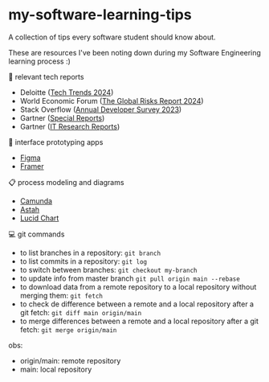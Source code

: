# my-software-learning-tips
A collection of tips every software student should know about.

These are resources I've been noting down during my Software Engineering learning process :)

:newspaper: relevant tech reports
- Deloitte ([Tech Trends 2024](https://www2.deloitte.com/ro/en/pages/about-deloitte/articles/deloitte-tech-trends-2024.html))
- World Economic Forum ([The Global Risks Report 2024](https://www3.weforum.org/docs/WEF_The_Global_Risks_Report_2024.pdf))
- Stack Overflow ([Annual Developer Survey 2023](https://survey.stackoverflow.co/))
- Gartner ([Special Reports](https://www.gartner.com/en/products/special-reports))
- Gartner ([IT Research Reports](https://www.gartner.com/en/information-technology/research/research-index))

:construction: interface prototyping apps
- [Figma](https://www.figma.com/)
- [Framer](https://www.framer.com/)


:clipboard: process modeling and diagrams
- [Camunda](https://camunda.com/)
- [Astah](https://astah.net/downloads/)
- [Lucid Chart](https://www.lucidchart.com/)

:computer: git commands
- to list branches in a repository: `git branch`
- to list commits in a repository: `git log`
- to switch between branches: `git checkout my-branch`
- to update info from master branch `git pull origin main --rebase`
- to download data from a remote repository to a local repository without merging them: `git fetch`
- to check de difference between a remote and a local repository after a git fetch: `git diff main origin/main`
- to merge differences between a remote and a local repository after a git fetch: `git merge origin/main`

obs: 
- origin/main: remote repository
- main: local repository
